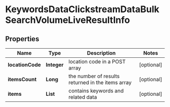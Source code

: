 # KeywordsDataClickstreamDataBulkSearchVolumeLiveResultInfo


## Properties

| Name | Type | Description | Notes |
|------------ | ------------- | ------------- | -------------|
**locationCode** | **Integer** | location code in a POST array |[optional]|
**itemsCount** | **Long** | the number of results returned in the items array |[optional]|
**items** | **List<KeywordsDataClickstreamDataSearchVolumeLiveItem>** | contains keywords and related data |[optional]|